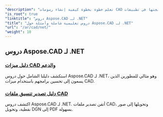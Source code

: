 ```yaml
---
"description": "تعلم خطوة بخطوة كيفية إنشاء رسومات CAD وتحريرها وتحويلها ومعالجتها في تطبيقات .NET بسهولة وكفاءة. مثالي للمبتدئين والمحترفين على حد سواء."
"is_root": true
"linktitle": "دروس Aspose.CAD لـ .NET"
"title": "دروس تعليمية شاملة وأمثلة حول Aspose.CAD لـ .NET"
"url": "/ar/cad/net/"
"weight": 10
---
```


## دروس Aspose.CAD لـ .NET
### [دليل ميزات CAD والدعم](./guide-to-cad-features-and-support/)
استكشف دليلنا الشامل حول دروس Aspose.CAD لـ .NET، وهو مثالي للمطورين الذين يسعون إلى تحسين برامجهم باستخدام ميزات CAD.
### [دليل تصدير تنسيق ملفات CAD](./guide-to-exporting-cad-format/)
اكتشف دروس Aspose.CAD لـ .NET. أتقن تصدير ملفات CAD، وتحويلها إلى صور نقطية، وتحويل DGN إلى PDF بسهولة.